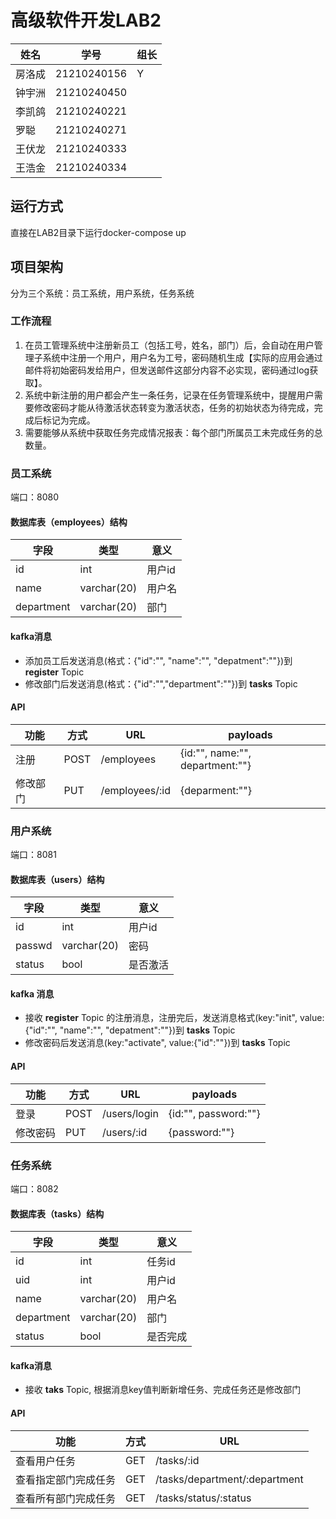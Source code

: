 # 高级软件开发LAB2

| 姓名   | 学号        | 组长 |
| ------ | ----------- | ---- |
| 房洛成 | 21210240156 | Y    |
| 钟宇洲 | 21210240450 |      |
| 李凯鸽 | 21210240221 |      |
| 罗聪   | 21210240271 |      |
| 王伏龙 | 21210240333 |      |
| 王浩金 | 21210240334 |      |

## 运行方式

直接在LAB2目录下运行docker-compose up

## 项目架构

分为三个系统：员工系统，用户系统，任务系统

### 工作流程

1. 在员工管理系统中注册新员工（包括工号，姓名，部门）后，会自动在用户管理子系统中注册一个用户，用户名为工号，密码随机生成【实际的应用会通过邮件将初始密码发给用户，但发送邮件这部分内容不必实现，密码通过log获取】。
2. 系统中新注册的用户都会产生一条任务，记录在任务管理系统中，提醒用户需要修改密码才能从待激活状态转变为激活状态，任务的初始状态为待完成，完成后标记为完成。
3. 需要能够从系统中获取任务完成情况报表：每个部门所属员工未完成任务的总数量。

### 员工系统

端口：8080

#### 数据库表（employees）结构

| 字段       | 类型        | 意义   |
| ---------- | ----------- | ------ |
| id         | int         | 用户id |
| name       | varchar(20) | 用户名 |
| department | varchar(20) | 部门   |

#### kafka消息

- 添加员工后发送消息(格式：{"id":"", "name":"", "depatment":""})到 **register**  Topic
- 修改部门后发送消息(格式：{"id":"","department":""})到 **tasks** Topic

#### API

| 功能     | 方式 | URL            | payloads                        |
| -------- | ---- | -------------- | ------------------------------- |
| 注册     | POST | /employees     | {id:"", name:"", department:""} |
| 修改部门 | PUT  | /employees/:id | {deparment:""}                  |

### 用户系统

端口：8081

#### 数据库表（users）结构

| 字段   | 类型        | 意义     |
| ------ | ----------- | -------- |
| id     | int         | 用户id   |
| passwd | varchar(20) | 密码     |
| status | bool        | 是否激活 |

#### kafka 消息

- 接收 **register** Topic 的注册消息，注册完后，发送消息格式(key:"init", value:{"id":"", "name":"", "depatment":""})到 **tasks** Topic
- 修改密码后发送消息(key:"activate", value:{"id":""})到 **tasks** Topic

#### API

| 功能     | 方式 | URL          | payloads             |
| -------- | ---- | ------------ | -------------------- |
| 登录     | POST | /users/login | {id:"", password:""} |
| 修改密码 | PUT  | /users/:id   | {password:""}        |

### 任务系统

端口：8082

#### 数据库表（tasks）结构

| 字段       | 类型        | 意义     |
| ---------- | ----------- | -------- |
| id         | int         | 任务id   |
| uid        | int         | 用户id   |
| name       | varchar(20) | 用户名   |
| department | varchar(20) | 部门     |
| status     | bool        | 是否完成 |

#### kafka消息

- 接收 **taks** Topic, 根据消息key值判断新增任务、完成任务还是修改部门

#### API

| 功能                 | 方式 | URL                           |
| -------------------- | ---- | ----------------------------- |
| 查看用户任务         | GET  | /tasks/:id                    |
| 查看指定部门完成任务 | GET  | /tasks/department/:department |
| 查看所有部门完成任务 | GET  | /tasks/status/:status         |
